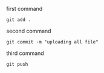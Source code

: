first command

```
git add .
```

second command

```
git commit -m "uploading all file"
```

third command

```
git push
```
